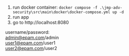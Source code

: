1. run docker container: `docker compose -f .\jmp-adv-security\src\main\docker\docker-compose.yml up -d`
2. run app
3. go to http://localhost:8080

username/password:  
admin@epam.com/admin  
user1@epam.com/user1  
user2@epam.com/user2  